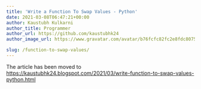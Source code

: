 ```yaml
---
title: 'Write a Function To Swap Values - Python'
date: 2021-03-08T06:47:21+00:00
author: Kaustubh Kulkarni
author_title: Programmer
author_url: https://github.com/kaustubhk24
author_image_url: https://www.gravatar.com/avatar/b76fcfc82fc2e8fdc8075636f1735f61?s=200

slug: /function-to-swap-values/
---
```

The article has been moved to https://kaustubhk24.blogspot.com/2021/03/write-function-to-swap-values-python.html
```